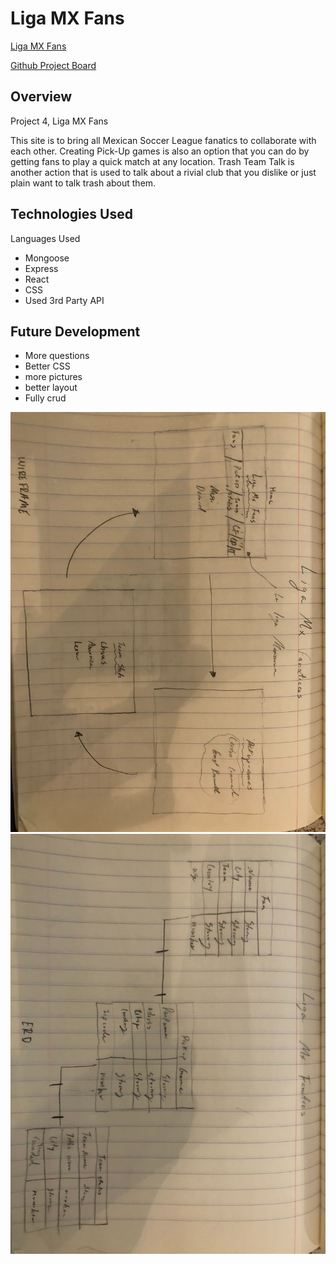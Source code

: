# Liga MX Fans 

[Liga MX Fans](https://el-don-galarga.herokuapp.com/fans)

[Github Project Board](https://git.generalassemb.ly/drodriguez28/project-4)



## Overview

Project 4, Liga MX Fans

This site is to bring all Mexican Soccer League fanatics to collaborate with each other. Creating Pick-Up games is also an option that you can do by getting fans to play a quick match at any location. Trash Team Talk is another action that is used to talk about a rivial club that you dislike or just plain want to talk trash about them. 

## Technologies Used

Languages Used
- Mongoose 
- Express 
- React
- CSS
- Used 3rd Party API
 

 ## Future Development 

- More questions 
- Better CSS 
- more pictures 
- better layout
- Fully crud


![wire](/wireframe.jpg)
![erd](/erd.jpg)